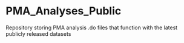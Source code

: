 # PMA_Analyses_Public
Repository storing PMA analysis .do files that function with the latest publicly released datasets
